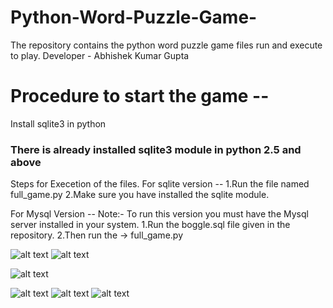 # Python-Word-Puzzle-Game-
The repository contains the python word puzzle game files run and execute to play. Developer - Abhishek Kumar Gupta

# Procedure to start the game --
Install sqlite3 in python

### There is already installed sqlite3 module in python 2.5 and above 
Steps for Execetion of the files.
For sqlite version --
1.Run the file named full_game.py
2.Make sure you have installed the sqlite module.

For Mysql Version --
Note:- To run this version you must have the Mysql server installed in your system.
1.Run the boggle.sql file given in the repository.
2.Then run the -> full_game.py


![alt text](https://github.com/itrare/Python-Word-Puzzle-Game-/blob/master/Screenshot%20(230).png?raw=true)
![alt text](https://github.com/itrare/Python-Word-Puzzle-Game-/blob/master/Screenshot%20(232).png?raw=true)

![alt text](https://github.com/itrare/Python-Word-Puzzle-Game-/blob/master/Screenshot%20(233).png?raw=true)

![alt text](https://github.com/itrare/Python-Word-Puzzle-Game-/blob/master/Screenshot%20(236).png?raw=true)
![alt text](https://github.com/itrare/Python-Word-Puzzle-Game-/blob/master/Screenshot%20(237).png?raw=true)
![alt text](https://github.com/itrare/Python-Word-Puzzle-Game-/blob/master/Screenshot%20(238).png?raw=true)





